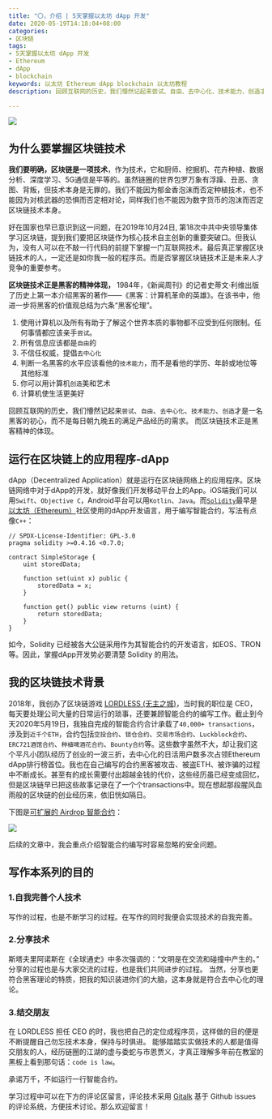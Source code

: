 ```yaml
---
title: "〇，介绍 | 5天掌握以太坊 dApp 开发"
date: 2020-05-19T14:18:04+08:00
categories:
- 区块链
tags: 
- 5天掌握以太坊 dApp 开发
- Ethereum
- dApp 
- blockchain
keywords: 以太坊 Ethereum dApp blockchain 以太坊教程
description: 回顾互联网的历史，我们懵然记起来尝试、自由、去中心化、技术能力、创造才是一名黑客的初心，而不是每日朝九晚五的满足产品经历的需求。而区块链技术正是黑客精神的体现。

---
```

![](https://chendongze.oss-cn-shanghai.aliyuncs.com/ipic/tz8ig.jpg)
## 为什么要掌握区块链技术
**我们要明确，区块链是一项技术**，作为技术，它和厨师、挖掘机、花卉种植、数据分析、深度学习、5G通信是平等的。虽然链圈的世界包罗万象有浮躁、丑恶、贪图、背叛，但技术本身是无罪的。我们不能因为郁金香泡沫而否定种植技术，也不能因为对核武器的恐惧而否定相对论，同样我们也不能因为数字货币的泡沫而否定区块链技术本身。

好在国家也早已意识到这一问题，在2019年10月24日, 第18次中共中央领导集体学习区块链，提到我们要把区块链作为核心技术自主创新的重要突破口。但我认为，没有人可以在不敲一行代码的前提下掌握一门互联网技术。最后真正掌握区块链技术的人，一定还是如你我一般的程序员。而是否掌握区块链技术正是未来人才竞争的重要参考。

**区块链技术正是黑客的精神体现，** 1984年，《新闻周刊》的记者史蒂文·利维出版了历史上第一本介绍黑客的著作——《黑客：计算机革命的英雄》。在该书中，他进一步将黑客的价值观总结为六条“黑客伦理”。
1. 使用计算机以及所有有助于了解这个世界本质的事物都不应受到任何限制。任何事情都应该亲手`尝试`。
2. 所有信息应该都是`自由`的
3. 不信任权威，提倡`去中心化`
4. 判断一名黑客的水平应该看他的`技术能力`，而不是看他的学历、年龄或地位等其他标准
5. 你可以用计算机`创造`美和艺术
6. 计算机使生活更美好


回顾互联网的历史，我们懵然记起来`尝试`、`自由`、`去中心化`、`技术能力`、`创造`才是一名黑客的初心，而不是每日朝九晚五的满足产品经历的需求。
而区块链技术正是黑客精神的体现。

## 运行在区块链上的应用程序-dApp
dApp（Decentralized Application）就是运行在区块链网络上的应用程序。区块链网络中对于dApp的开发，就好像我们开发移动平台上的App。iOS端我们可以用`Swift`、`Objective C`，Android平台可以用`Kotlin`、`Java`。而[`Solidity`](http://solidity.readthedocs.io/en/v0.6.8/)最早是[以太坊（Ethereum）](https://github.com/ethereum/)社区使用的dApp开发语言，用于编写智能合约，写法有点像`C++`：
```solidity
// SPDX-License-Identifier: GPL-3.0
pragma solidity >=0.4.16 <0.7.0;

contract SimpleStorage {
    uint storedData;

    function set(uint x) public {
        storedData = x;
    }

    function get() public view returns (uint) {
        return storedData;
    }
}
```
如今，Solidity 已经被各大公链采用作为其智能合约的开发语言，如EOS、TRON等。因此，掌握dApp开发势必要清楚 Solidity 的用法。

## 我的区块链技术背景

2018年，我创办了区块链游戏 [LORDLESS (无主之城)](https://lordless.io)，当时我的职位是 CEO，每天要处理公司大量的日常运行的琐事，还要兼顾智能合约的编写工作。截止到今天2020年5月19日，我独自完成的智能合约合计承载了`40,000+ transactions`，涉及到`近千个ETH`，合约包括`空投合约`、`锁仓合约`、`交易市场合约`、`Luckblock合约`、`ERC721酒馆合约`、`种植啤酒花合约`、`Bounty合约`等。这些数字虽然不大，却让我们这个平凡小团队经历了创业的一波三折，去中心化的日活用户数多次占领Ethereum dApp排行榜首位。我也在自己编写的合约黑客被攻击、被盗ETH、被诈骗的过程中不断成长。甚至有的成长需要付出超越金钱的代价，这些经历虽已经变成回忆，但是区块链早已把这些故事记录在了一个个transactions中。现在想起那段腥风血雨般的区块链的创业经历来，依旧恍如隔日。

下图是[可扩展的 Airdrop 智能合约](https://etherscan.io/address/0x35223bc965dbd91b41ddf1f540e8c7e475853551)：

![](https://chendongze.oss-cn-shanghai.aliyuncs.com/ipic/dv38e.jpg)

后续的文章中，我会重点介绍智能合约编写时容易忽略的安全问题。

## 写作本系列的目的
### 1.自我完善个人技术
写作的过程，也是不断学习的过程。在写作的同时我便会实现技术的自我完善。

### 2.分享技术
斯塔夫里阿诺斯在《全球通史》中多次强调的：“文明是在交流和碰撞中产生的。” 分享的过程也是与大家交流的过程，也是我们共同进步的过程。
当然，分享也更符合黑客理论的特质，把我的知识装进你们的大脑，这本身就是符合去中心化的理论。

### 3.结交朋友
在 LORDLESS 担任 CEO 的时，我也把自己的定位成程序员，这样做的目的便是不断提醒自己勿忘技术本身，保持与时俱进。
能够踏踏实实做技术的人都是值得交朋友的人，经历链圈的江湖的虚与委蛇与市恩贾义，才真正理解多年前在教室的黑板上看到那句话：`code is law`。

承诺万千，不如运行一行智能合约。

学习过程中可以在下方的评论区留言，评论技术采用 [Gitalk](https://github.com/gitalk/gitalk) 基于 Github issues 的评论系统，方便技术讨论。那么欢迎留言！